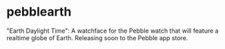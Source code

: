 pebblearth
==========

"Earth Daylight Time": A watchface for the Pebble watch that will feature a realtime globe of Earth. Releasing soon to the Pebble app store.
